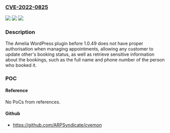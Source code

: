 ### [CVE-2022-0825](https://cve.mitre.org/cgi-bin/cvename.cgi?name=CVE-2022-0825)
![](https://img.shields.io/static/v1?label=Product&message=Amelia%20%E2%80%93%20Events%20%26%20Appointments%20Booking%20Calendar&color=blue)
![](https://img.shields.io/static/v1?label=Version&message=n%2Fa&color=blue)
![](https://img.shields.io/static/v1?label=Vulnerability&message=CWE-863%20Incorrect%20Authorization&color=brighgreen)

### Description

The Amelia WordPress plugin before 1.0.49 does not have proper authorisation when managing appointments, allowing any customer to update other's booking status, as well as retrieve sensitive information about the bookings, such as the full name and phone number of the person who booked it.

### POC

#### Reference
No PoCs from references.

#### Github
- https://github.com/ARPSyndicate/cvemon

